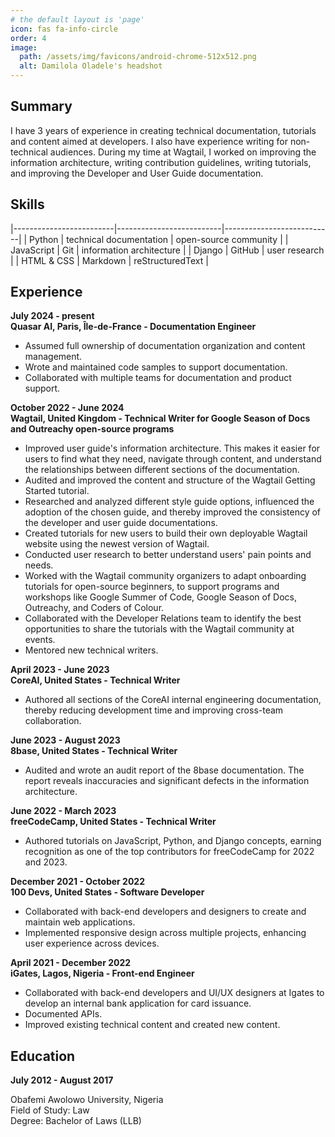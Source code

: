 ```yaml
---
# the default layout is 'page'
icon: fas fa-info-circle
order: 4
image:
  path: /assets/img/favicons/android-chrome-512x512.png
  alt: Damilola Oladele's headshot
---
```


## Summary

I have 3 years of experience in creating technical documentation, tutorials and content aimed at developers. I also have experience writing for non-technical audiences. During my time at Wagtail, I worked on improving the information architecture, writing contribution guidelines, writing tutorials, and improving the Developer and User Guide documentation.

## Skills

|-------------------------|--------------------------|---------------------------|
| Python                  | technical documentation  | open-source community     |
| JavaScript              | Git                      | information architecture  |
| Django                  | GitHub                   | user research             |
| HTML & CSS              | Markdown                 | reStructuredText          |

## Experience

**July 2024 - present**  
**Quasar AI, Paris, Île-de-France - Documentation Engineer**

* Assumed full ownership of documentation organization and content management.
* Wrote and maintained code samples to support documentation.
* Collaborated with multiple teams for documentation and product support.

**October 2022 - June 2024**  
**Wagtail, United Kingdom - Technical Writer for Google Season of Docs and Outreachy open-source programs**

* Improved user guide's information architecture. This makes it easier for users to find what they need, navigate through content, and understand the relationships between different sections of the documentation.
* Audited and improved the content and structure of the Wagtail Getting Started tutorial.
* Researched and analyzed different style guide options, influenced the adoption of the chosen guide, and thereby improved the consistency of the developer and user guide documentations.
* Created tutorials for new users to build their own deployable Wagtail website using the newest version of Wagtail.
* Conducted user research to better understand users' pain points and needs.
* Worked with the Wagtail community organizers to adapt onboarding tutorials for open-source beginners, to support programs and workshops like Google Summer of Code, Google Season of Docs, Outreachy, and Coders of Colour.
* Collaborated with the Developer Relations team to identify the best opportunities to share the tutorials with the Wagtail community at events.
* Mentored new technical writers.

**April 2023 - June 2023**  
**CoreAI, United States - Technical Writer**

* Authored all sections of the CoreAI internal engineering documentation, thereby reducing development time and improving cross-team collaboration.

**June 2023 - August 2023**  
**8base, United States - Technical Writer**

* Audited and wrote an audit report of the 8base documentation. The report reveals inaccuracies and significant defects in the information architecture.

**June 2022 - March 2023**  
**freeCodeCamp, United States - Technical Writer**

* Authored tutorials on JavaScript, Python, and Django concepts, earning recognition as one of the top contributors for freeCodeCamp for 2022 and 2023.

**December 2021 - October 2022**  
**100 Devs, United States - Software Developer**

* Collaborated with back-end developers and designers to create and maintain web applications.
* Implemented responsive design across multiple projects, enhancing user experience across devices.

**April 2021 - December 2022**  
**iGates, Lagos, Nigeria - Front-end Engineer**

* Collaborated with back-end developers and UI/UX designers at Igates to develop an internal bank application for card issuance.
* Documented APIs.
* Improved existing technical content and created new content.

## Education

**July 2012 - August 2017**

Obafemi Awolowo University, Nigeria  
Field of Study: Law  
Degree: Bachelor of Laws (LLB)
